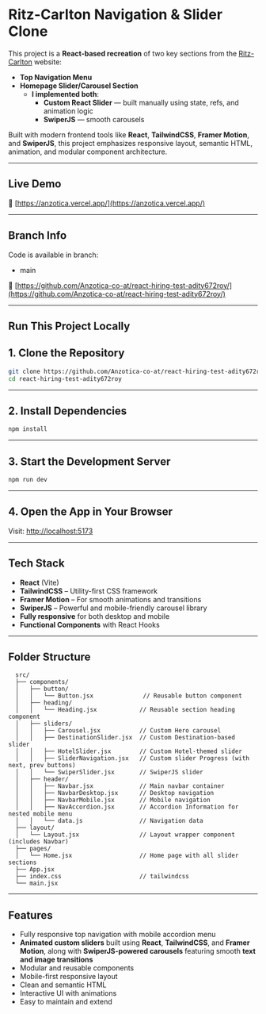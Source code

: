 # Ritz-Carlton Navigation & Slider Clone

This project is a **React-based recreation** of two key sections from the [Ritz-Carlton](https://www.ritzcarlton.com/) website:

- **Top Navigation Menu**
- **Homepage Slider/Carousel Section**
  - **I implemented both**:
    - **Custom React Slider** — built manually using state, refs, and animation logic
    - **SwiperJS** — smooth carousels

Built with modern frontend tools like **React**, **TailwindCSS**, **Framer Motion**, and **SwiperJS**, this project emphasizes responsive layout, semantic HTML, animation, and modular component architecture.

---

## Live Demo

🔗 [https://anzotica.vercel.app/](https://anzotica.vercel.app/)

---

## Branch Info

Code is available in branch:

- main

🔗 [https://github.com/Anzotica-co-at/react-hiring-test-adity672roy/](https://github.com/Anzotica-co-at/react-hiring-test-adity672roy/)

---

## Run This Project Locally

## 1. Clone the Repository

```bash
git clone https://github.com/Anzotica-co-at/react-hiring-test-adity672roy.git
cd react-hiring-test-adity672roy
```

---

## 2. Install Dependencies

```bash
npm install
```

---

## 3. Start the Development Server

```bash
npm run dev
```

---

## 4. Open the App in Your Browser

Visit: [http://localhost:5173](http://localhost:5173)

---

## Tech Stack

- **React** (Vite)
- **TailwindCSS** – Utility-first CSS framework
- **Framer Motion** – For smooth animations and transitions
- **SwiperJS** – Powerful and mobile-friendly carousel library
- **Fully responsive** for both desktop and mobile
- **Functional Components** with React Hooks

---

## Folder Structure

``` 
  src/
  ├── components/
  │   ├── button/
  │   │   └── Button.jsx              // Reusable button component
  │   ├── heading/
  │   │   └── Heading.jsx            // Reusable section heading component
  │   ├── sliders/
  │   │   ├── Carousel.jsx           // Custom Hero carousel
  │   │   ├── DestinationSlider.jsx  // Custom Destination-based slider
  │   │   ├── HotelSlider.jsx        // Custom Hotel-themed slider
  │   │   ├── SliderNavigation.jsx   // Custom slider Progress (with next, prev buttons)
  │   │   └── SwiperSlider.jsx       // SwiperJS slider
  │   ├── header/
  │   │   ├── Navbar.jsx             // Main navbar container
  │   │   ├── NavbarDesktop.jsx      // Desktop navigation
  │   │   ├── NavbarMobile.jsx       // Mobile navigation
  │   │   ├── NavAccordion.jsx       // Accordion Information for nested mobile menu
  │   │   └── data.js                // Navigation data
  ├── layout/
  │   └── Layout.jsx                 // Layout wrapper component (includes Navbar)
  ├── pages/
  │   └── Home.jsx                   // Home page with all slider sections
  ├── App.jsx
  ├── index.css                      // tailwindcss
  └── main.jsx

```

---

## Features

- Fully responsive top navigation with mobile accordion menu
- **Animated custom sliders** built using **React**, **TailwindCSS**, and **Framer Motion**, along with **SwiperJS-powered carousels** featuring smooth **text and image transitions**
- Modular and reusable components
- Mobile-first responsive layout
- Clean and semantic HTML
- Interactive UI with animations
- Easy to maintain and extend
